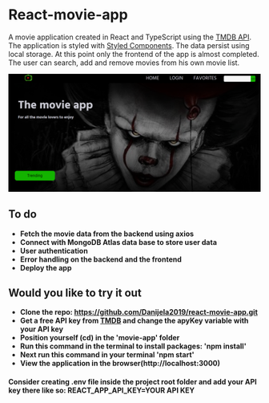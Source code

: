 # React-movie-app

A movie application created in React and TypeScript using the [TMDB API](https://www.themoviedb.org/). The application is styled with [Styled Components](https://styled-components.com/). The data persist using local storage. At this point only the frontend of the app is almost completed. The user can search, add and remove movies from his own movie list.

![Hero page](readme.png)

## To do

- **Fetch the movie data from the backend using axios**
- **Connect with MongoDB Atlas data base to store user data**
- **User authentication**
- **Error handling on the backend and the frontend**
- **Deploy the app**

## Would you like to try it out

- **Clone the repo: https://github.com/Danijela2019/react-movie-app.git**
- **Get a free API key from [TMDB](https://www.themoviedb.org/) and change the apyKey variable with your API key**
- **Position yourself (cd) in the 'movie-app' folder**
- **Run this command in the terminal to install packages: 'npm install'**
- **Next run this command in your terminal 'npm start'**
- **View the application in the browser(http://localhost:3000)**

#### Consider creating .env file inside the project root folder and add your API key there like so: REACT_APP_API_KEY=YOUR API KEY

